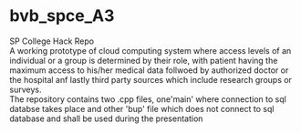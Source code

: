 # bvb_spce_A3
SP College Hack Repo  
A working prototype of cloud computing system where access levels of an individual or a group is determined by their role, with patient having the maximum access to his/her medical data follwoed by authorized doctor or the hospital anf lastly third party sources which include research groups or surveys.   
The repository contains two .cpp files, one'main' where connection to sql databse takes place and other 'bup' file which does not connect to sql database and shall be used during the presentation 
